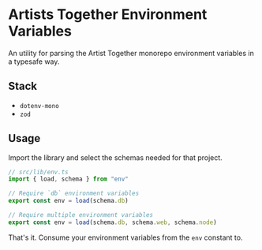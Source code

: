 # Artists Together Environment Variables

An utility for parsing the Artist Together monorepo environment variables in a typesafe way.

## Stack

- `dotenv-mono`
- `zod`

## Usage

Import the library and select the schemas needed for that project.

```ts
// src/lib/env.ts
import { load, schema } from "env"

// Require `db` environment variables
export const env = load(schema.db)

// Require multiple environment variables
export const env = load(schema.db, schema.web, schema.node)
```

That's it. Consume your environment variables from the `env` constant to.
